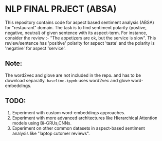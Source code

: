 # NLP FINAL PRJECT (ABSA)
This repository contains code for aspect based sentiment analysis (ABSA) for "restaurant" domain. The task is to find sentiment polarity (postive, negative, neutral) of given sentence with its aspect-term.
For instance, consider the review :- "The appetizers are ok, but the service is slow". This review/sentence has 'positive' polarity for aspect 'taste' and the polarity is 'negative' for aspect 'service'.

## Note:
The word2vec and glove are not included in the repo. and has to be download
separatly. `baseline.ipynb` uses word2vec and glove word-embeddings.  

## TODO:
1. Experiment with custom word-embeddings approaches.
2. Experiment with more advanced architectures like Hierarchical Attention models using Bi-GRUs,CNNs. 
3. Experiment on other common datasets in aspect-based sentiment analysis like "laptop cutomer reviews".  
